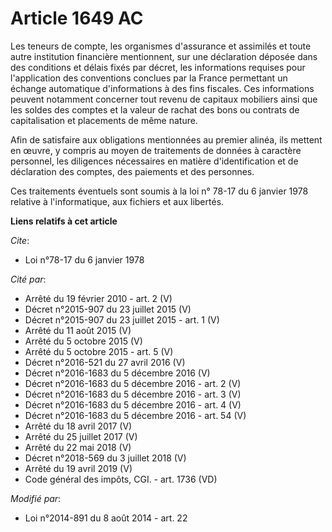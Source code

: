 # Article 1649 AC

Les teneurs de compte, les organismes d'assurance et assimilés et toute autre institution financière mentionnent, sur une
déclaration déposée dans des conditions et délais fixés par décret, les informations requises pour l'application des
conventions conclues par la France permettant un échange automatique d'informations à des fins fiscales. Ces informations
peuvent notamment concerner tout revenu de capitaux mobiliers ainsi que les soldes des comptes et la valeur de rachat des
bons ou contrats de capitalisation et placements de même nature. 

Afin de satisfaire aux obligations mentionnées au premier alinéa, ils mettent en œuvre, y compris au moyen de traitements de
données à caractère personnel, les diligences nécessaires en matière d'identification et de déclaration des comptes, des
paiements et des personnes. 

Ces traitements éventuels sont soumis à la loi n° 78-17 du 6 janvier 1978 relative à l'informatique, aux fichiers et aux
libertés.

**Liens relatifs à cet article**

_Cite_:

  - Loi n°78-17 du 6 janvier 1978

_Cité par_:

  - Arrêté du 19 février 2010 - art. 2 (V)
  - Décret n°2015-907 du 23 juillet 2015 (V)
  - Décret n°2015-907 du 23 juillet 2015 - art. 1 (V)
  - Arrêté du 11 août 2015 (V)
  - Arrêté du 5 octobre 2015 (V)
  - Arrêté du 5 octobre 2015 - art. 5 (V)
  - Décret n°2016-521 du 27 avril 2016 (V)
  - Décret n°2016-1683 du 5 décembre 2016 (V)
  - Décret n°2016-1683 du 5 décembre 2016 - art. 2 (V)
  - Décret n°2016-1683 du 5 décembre 2016 - art. 3 (V)
  - Décret n°2016-1683 du 5 décembre 2016 - art. 4 (V)
  - Décret n°2016-1683 du 5 décembre 2016 - art. 54 (V)
  - Arrêté du 18 avril 2017 (V)
  - Arrêté du 25 juillet 2017 (V)
  - Arrêté du 22 mai 2018 (V)
  - Décret n°2018-569 du 3 juillet 2018 (V)
  - Arrêté du 19 avril 2019 (V)
  - Code général des impôts, CGI. - art. 1736 (VD)

_Modifié par_:

  - Loi n°2014-891 du 8 août 2014 - art. 22
